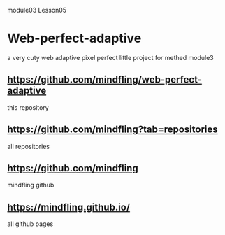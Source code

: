module03 Lesson05

# Web-perfect-adaptive
a very cuty web adaptive pixel perfect little project for methed module3




## https://github.com/mindfling/web-perfect-adaptive
this repository


## https://github.com/mindfling?tab=repositories
all repositories


## https://github.com/mindfling
mindfling github


## https://mindfling.github.io/
all github pages

